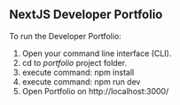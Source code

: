 ## NextJS Developer Portfolio

To run the Developer Portfolio:

1. Open your command line interface (CLI).
2. cd to _portfolio_ project folder.
3. execute command: npm install
4. execute command: npm run dev
5. Open Portfolio on http://localhost:3000/
